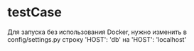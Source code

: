 # testCase
Для запуска без использования Docker, нужно изменить в config/settings.py строку
'HOST': 'db' на 'HOST': 'localhost'
